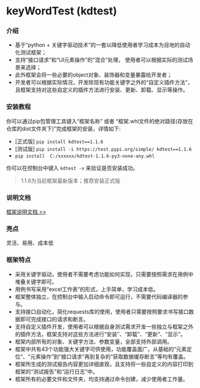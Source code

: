 # keyWordTest (kdtest)

### 介绍
* 基于“python + 关键字驱动技术”的一套以降低使用者学习成本为目地的自动化测试框架；
* 支持“接口请求”和“UI元素操作”的“混合”处理， 使用者可以根据实际的测试场景来选择；
* 此外框架会将一些必要的object对象、装饰器和变量暴露给开发者；
* 开发者可以根据实际情况，开发除现有功能关键字之外的“自定义插件方法”，且框架支持对这些自定义的插件方法进行安装、更新、卸载、显示等操作。
### 安装教程
你可以通过pip包管理工具键入“框架名称” 或者 “框架.whl文件的绝对路径(存放在仓库的dist文件夹下)”完成框架的安装，详情如下:

* [正式版] `pip install kdtest==1.1.6`
* [测试版] `pip install -i https://test.pypi.org/simple/ kdtest==1.1.6`
* `pip install  C:/xxxxxx/kdtest-1.1.6-py3-none-any.whl`

你可以在控制台中键入 `kdtest -v` 来验证是否安装成功。
> 1.1.6为当前框架最新版本；推荐安装正式版

### 说明文档
<a href="http://wang_qiao123.gitee.io/kdtest_pages" target="_blank"> 框架说明文档 >></a>

### 亮点
灵活、易用、成本低

### 框架特点
* 采用关键字驱动，使用者不需要考虑功能如何实现，只需要按照需求在用例中堆叠关键字即可。
* 用例书写采用“excel工作表”的形式，上手简单，学习成本低。
* 框架整体独立，在控制台中输入启动命令即可运行，不需要代码编译器的参与。
* 支持接口自动化，简化requests库的使用，使用者只需要按照要求书写接口数据即可完成接口的请求和断言。
* 支持自定义插件开发，使用者可以根据自身测试需求开发一些独立与框架之外的插件方法，框架支持对这些方法进行“安装”、“卸载”、“更新”、“显示”。
* 框架内部所有的对象、关键字方法、参数变量，全部支持外部调用。
* 框架中共有43个功能强大关键字可供使用，功能覆盖面广，从基础的“元素定位”、“元素操作”到“接口请求”再到复杂的“获取数据缓存断言”等均有覆盖。
* 框架所生成的测试报告内容更加详细直观，且支持将一些自定义的内容打印到框架的“测试报告”和“运行日志”中。
* 框架所有的必要文件和文件夹，均支持通过命令创建，减少使用者工作量。